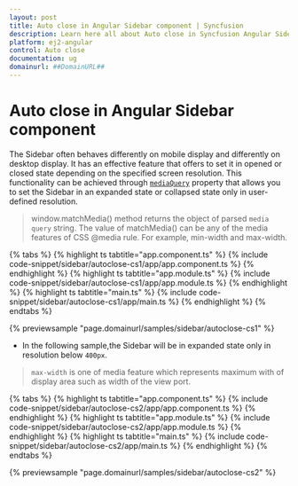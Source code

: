 ```yaml
---
layout: post
title: Auto close in Angular Sidebar component | Syncfusion
description: Learn here all about Auto close in Syncfusion Angular Sidebar component of Syncfusion Essential JS 2 and more.
platform: ej2-angular
control: Auto close 
documentation: ug
domainurl: ##DomainURL##
---
```


# Auto close in Angular Sidebar component

The Sidebar often behaves differently on mobile display and differently on desktop display.
It has an effective feature that offers to set it in opened or closed state depending on the specified screen resolution.
This functionality can be achieved through [`mediaQuery`](https://ej2.syncfusion.com/angular/documentation/api/sidebar/#mediaquery) property that allows you to set the Sidebar in an expanded state or collapsed state only in user-defined resolution.

> window.matchMedia() method returns the object of parsed `media query` string.
The value of matchMedia() can be any of the media features of CSS @media rule. For example, min-width and max-width.

{% tabs %}
{% highlight ts tabtitle="app.component.ts" %}
{% include code-snippet/sidebar/autoclose-cs1/app/app.component.ts %}
{% endhighlight %}
{% highlight ts tabtitle="app.module.ts" %}
{% include code-snippet/sidebar/autoclose-cs1/app/app.module.ts %}
{% endhighlight %}
{% highlight ts tabtitle="main.ts" %}
{% include code-snippet/sidebar/autoclose-cs1/app/main.ts %}
{% endhighlight %}
{% endtabs %}
  
{% previewsample "page.domainurl/samples/sidebar/autoclose-cs1" %}

* In the following sample,the Sidebar will be in expanded state only in resolution below `400px`.

> `max-width` is one of media feature which represents maximum with of display area such as width of the view port.

{% tabs %}
{% highlight ts tabtitle="app.component.ts" %}
{% include code-snippet/sidebar/autoclose-cs2/app/app.component.ts %}
{% endhighlight %}
{% highlight ts tabtitle="app.module.ts" %}
{% include code-snippet/sidebar/autoclose-cs2/app/app.module.ts %}
{% endhighlight %}
{% highlight ts tabtitle="main.ts" %}
{% include code-snippet/sidebar/autoclose-cs2/app/main.ts %}
{% endhighlight %}
{% endtabs %}
  
{% previewsample "page.domainurl/samples/sidebar/autoclose-cs2" %}